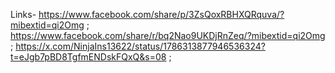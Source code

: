 Links- https://www.facebook.com/share/p/3ZsQoxRBHXQRquva/?mibextid=qi2Omg ; https://www.facebook.com/share/r/bq2Nao9UKDjRnZeq/?mibextid=qi2Omg ; 
https://x.com/NinjaIns13622/status/1786313877946536324?t=eJgb7pBD8TgfmENDskFQxQ&s=08 ;  
